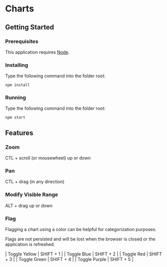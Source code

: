 # Charts

## Getting Started

### Prerequisites

This application requires [Node](https://nodejs.org/en/download/).

### Installing

Type the following command into the folder root:

```
npm install
```

### Running

Type the following command into the folder root:

```
npm start
```

## Features

### Zoom

CTL + scroll (or mousewheel) up or down

### Pan

CTL + drag (in any direction)

### Modify Visible Range

ALT + drag up or down

### Flag

Flagging a chart using a color can be helpful for categorization purposes.

Flags are not persisted and will be lost when the browser is closed or the application is refreshed.

| Toggle Yellow | SHIFT + 1 |
| Toggle Blue   | SHIFT + 2 |
| Toggle Red    | SHIFT + 3 |
| Toggle Green  | SHIFT + 4 |
| Toggle Purple | SHIFT + 5 | 